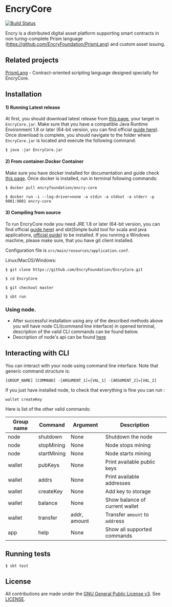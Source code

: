 # EncryCore

[![Build Status](https://travis-ci.org/EncryFoundation/EncryCore.svg?branch=master)](https://travis-ci.org/EncryFoundation/EncryCore)

Encry is a distributed digital asset platform supporting smart contracts in non turing-complete Prism language (https://github.com/EncryFoundation/PrismLang) and custom asset issuing.

## Related projects

[PrismLang](https://github.com/EncryFoundation/PrismLang) - Contract-oriented scripting language designed specially for EncryCore.

## Installation

#### 1) Running Latest release

At first, you should download latest release from [this page](https://github.com/EncryFoundation/EncryCore/releases), your target in `EncryCore.jar`. Make sure that you have a compatible Java Runtime Environment 1.8 or later (64-bit version, you can find official [guide here](https://docs.oracle.com/javase/8/docs/technotes/guides/install/install_overview.html)). Once download is complete, you should navigate to the folder where `EncryCore.jar` is located and execute the following command:

`$ java -jar EncryCore.jar`

#### 2) From container.Docker Container
Make sure you have docker installed for documentation and guide check [this page](https://docs.docker.com/install/). Once docker is installed, run in terminal following commands:

`$ docker pull encryfoundation/encry-core`

`$ docker run -i --log-driver=none -a stdin -a stdout -a stderr -p 9001:9001 encry-core`

#### 3) Compiling from source
To run EncryCore node you need JRE 1.8 or later (64-bit version, you can find official [guide here](https://docs.oracle.com/javase/8/docs/technotes/guides/install/install_overview.html)) and sbt(Simple build tool for scala and java applications, [official guide](https://www.scala-sbt.org/1.0/docs/Setup.html)) to be installed. If you running a Windows machine, please make sure, that you have git client installed.

Configuration file is `src/main/resources/application.conf`.

Linux/MacOS/Windows:

`$ git clone https://github.com/EncryFoundation/EncryCore.git`

`$ cd EncryCore`

`$ git checkout master`

`$ sbt run`

### Using node.
* After successful installation using any of the described methods above you will have node CLI(command line interface) in opened terminal, description of the valid CLI commands can be found below.
* Description of node's api can be found [here](https://github.com/EncryFoundation/EncryCore/blob/release/docs/design/NodeRoutes.md)

## Interacting with CLI
You can interact with your node using command line interface. Note that generic command structure is:

`[GROUP_NAME] [COMMAND] -[ARGUMENT_1]=[VAL_1] -[ARGUMENT_2]=[VAL_2]`

If you just have installed node, to check that everything is fine you can run :

`wallet createKey`

Here is list of the other valid commands:

Group name | Command | Argument | Description
--- | ---| --- | --- |
node|          shutdown|       None|          Shutdown the node
node|          stopMining|       None|           Node stops mining
node|          startMining|      None|           Node starts mining
wallet|       pubKeys|          None|           Print available public keys
wallet|        addrs|            None|           Print available addresses
wallet|        createKey|           None|           Add key to storage
wallet|        balance|          None|           Show balance of current wallet
wallet|        transfer|         addr, amount|   Transfer `amount` to `addr`ess
app|           help|             None|           Show all supported commands

## Running tests

`$ sbt test`

## License

All contributions are made under the [GNU General Public License v3](https://www.gnu.org/licenses/gpl-3.0.en.html). See [LICENSE](LICENSE).

